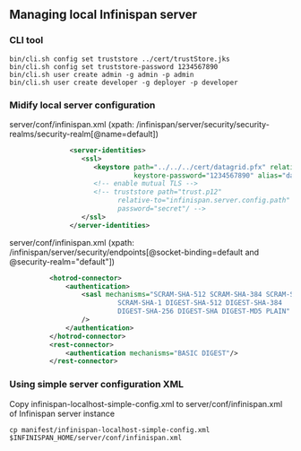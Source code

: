 ## Managing local Infinispan server
### CLI tool 
```shell script
bin/cli.sh config set truststore ../cert/trustStore.jks       
bin/cli.sh config set truststore-password 1234567890   
bin/cli.sh user create admin -g admin -p admin 
bin/cli.sh user create developer -g deployer -p developer
```
### Midify local server configuration
server/conf/infinispan.xml (xpath: /infinispan/server/security/security-realms/security-realm[@name=default])
```xml
               <server-identities>
                  <ssl>
                     <keystore path="../../../cert/datagrid.pfx" relative-to="infinispan.server.config.path"
                               keystore-password="1234567890" alias="datagrid" key-password="1234567890"/>
                     <!-- enable mutual TLS -->
                     <!-- truststore path="trust.p12"
                           relative-to="infinispan.server.config.path"
                           password="secret"/ -->
                  </ssl>
               </server-identities>
```
server/conf/infinispan.xml (xpath: /infinispan/server/security/endpoints[@socket-binding=default and @security-realm="default"])
```xml
          <hotrod-connector>
              <authentication>
                  <sasl mechanisms="SCRAM-SHA-512 SCRAM-SHA-384 SCRAM-SHA-256
                           SCRAM-SHA-1 DIGEST-SHA-512 DIGEST-SHA-384
                           DIGEST-SHA-256 DIGEST-SHA DIGEST-MD5 PLAIN"
                  />
              </authentication>
          </hotrod-connector>
          <rest-connector>
              <authentication mechanisms="BASIC DIGEST"/>
          </rest-connector>
```
### Using simple server configuration XML
Copy infinispan-localhost-simple-config.xml to server/conf/infinispan.xml of Infinispan server instance
```
cp manifest/infinispan-localhost-simple-config.xml $INFINISPAN_HOME/server/conf/infinispan.xml
```
